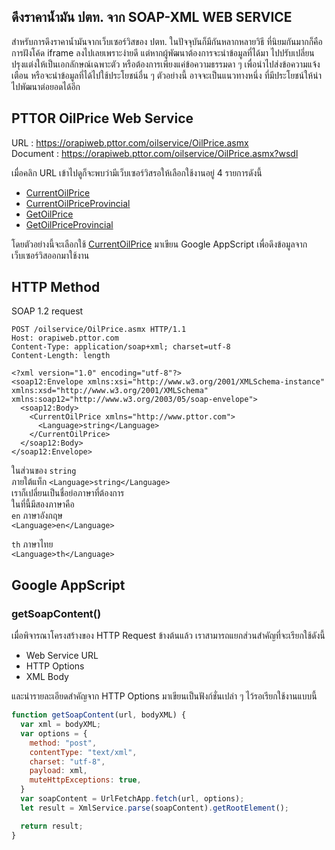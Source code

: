 ## ดึงราคาน้ำมัน ปตท. จาก SOAP-XML WEB SERVICE
สำหรับการดึงราคาน้ำมันจากเว็บเซอร์วิสของ ปตท. ในปัจจุบันก็มีกันหลากหลายวิธี ที่นิยมกันมากก็คือการฝังโค้ด iframe ลงไปเลยเพราะง่ายดี
แต่หากผู้พัฒนาต้องการจะนำข้อมูลที่ได้มา ไปปรับเปลี่ยนปรุงแต่งให้เป็นเอกลักษณ์เฉพาะตัว หรือต้องการเพียงแค่ข้อความธรรมดา ๆ เพื่อนำไปส่งข้อความแจ้งเตือน
หรือจะนำข้อมูลที่ได้ไปใช้ประโยชน์อื่น ๆ ตัวอย่างนี้ อาจจะเป็นแนวทางหนึ่ง ที่มีประโยชน์ให้นำไปพัฒนาต่อยอดได้อีก

## PTTOR OilPrice Web Service
URL : 	https://orapiweb.pttor.com/oilservice/OilPrice.asmx  
Document : https://orapiweb.pttor.com/oilservice/OilPrice.asmx?wsdl   

เมื่อคลิก URL เข้าไปดูก็จะพบว่ามีเว็บเซอร์วิสรอให้เลือกใช้งานอยู่ 4 รายการดังนี้
- [CurrentOilPrice](https://orapiweb.pttor.com/oilservice/OilPrice.asmx?op=CurrentOilPrice)
- [CurrentOilPriceProvincial](https://orapiweb.pttor.com/oilservice/OilPrice.asmx?op=CurrentOilPriceProvincial)
- [GetOilPrice](https://orapiweb.pttor.com/oilservice/OilPrice.asmx?op=GetOilPrice)
- [GetOilPriceProvincial](https://orapiweb.pttor.com/oilservice/OilPrice.asmx?op=GetOilPriceProvincial)   

โดยตัวอย่างนี้จะเลือกใช้ [CurrentOilPrice](https://orapiweb.pttor.com/oilservice/OilPrice.asmx?op=CurrentOilPrice) มาเขียน Google AppScript เพื่อดึงข้อมูลจากเว็บเซอร์วิสออกมาใช้งาน

## HTTP Method
SOAP 1.2 request    
```HTTP
POST /oilservice/OilPrice.asmx HTTP/1.1
Host: orapiweb.pttor.com
Content-Type: application/soap+xml; charset=utf-8
Content-Length: length

<?xml version="1.0" encoding="utf-8"?>
<soap12:Envelope xmlns:xsi="http://www.w3.org/2001/XMLSchema-instance" xmlns:xsd="http://www.w3.org/2001/XMLSchema" xmlns:soap12="http://www.w3.org/2003/05/soap-envelope">
  <soap12:Body>
    <CurrentOilPrice xmlns="http://www.pttor.com">
      <Language>string</Language>
    </CurrentOilPrice>
  </soap12:Body>
</soap12:Envelope>
```
ในส่วนของ `string`  
ภายใต้แท็ก `<Language>string</Language>`  
เราก็เปลี่ยนเป็นชื่อย่อภาษาที่ต้องการ  
ในที่นี้มีสองภาษาคือ  
`en` ภาษาอังกฤษ  
```<Language>en</Language>```  
  
`th` ภาษาไทย  
```<Language>th</Language>```

## Google AppScript
### getSoapContent()   
เมื่อพิจารณาโครงสร้างของ HTTP Request ข้างต้นแล้ว เราสามารถแยกส่วนสำคัญที่จะเรียกใช้ดังนี้
- Web Service URL
- HTTP Options
- XML Body  

และนำรายละเอียดสำคัญจาก HTTP Options มาเขียนเป็นฟังก์ชั่นเปล่า ๆ ไว้รอเรียกใช้งานแบบนี้   
```javascript
function getSoapContent(url, bodyXML) {
  var xml = bodyXML;
  var options = {
    method: "post",
    contentType: "text/xml",
    charset: "utf-8",
    payload: xml,
    muteHttpExceptions: true,
  }
  var soapContent = UrlFetchApp.fetch(url, options);
  let result = XmlService.parse(soapContent).getRootElement();

  return result;
}
```
